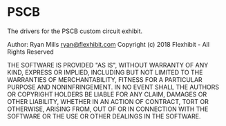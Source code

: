 # PSCB
The drivers for the PSCB custom circuit exhibit. 

Author: Ryan Mills <ryan@flexhibit.com>
Copyright (c) 2018 Flexhibit - All Rights Reserved

THE SOFTWARE IS PROVIDED "AS IS", WITHOUT WARRANTY OF ANY KIND, EXPRESS OR
IMPLIED, INCLUDING BUT NOT LIMITED TO THE WARRANTIES OF MERCHANTABILITY,
FITNESS FOR A PARTICULAR PURPOSE AND NONINFRINGEMENT. IN NO EVENT SHALL THE
AUTHORS OR COPYRIGHT HOLDERS BE LIABLE FOR ANY CLAIM, DAMAGES OR OTHER
LIABILITY, WHETHER IN AN ACTION OF CONTRACT, TORT OR OTHERWISE, ARISING FROM,
OUT OF OR IN CONNECTION WITH THE SOFTWARE OR THE USE OR OTHER DEALINGS IN
THE SOFTWARE.

